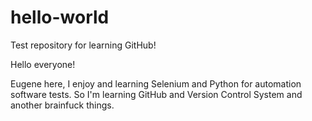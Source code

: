 # hello-world
Test repository for learning GitHub!

Hello everyone!

Eugene here, I enjoy and learning Selenium and Python for automation software tests.
So I'm learning GitHub and Version Control System and another brainfuck things.
